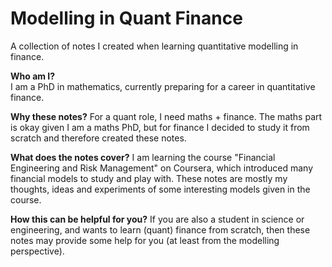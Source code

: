 # Modelling in Quant Finance
A collection of notes I created when learning quantitative modelling in finance.

**Who am I?**  
I am a PhD in mathematics, currently preparing for a career in quantitative finance.

**Why these notes?**
For a quant role, I need maths + finance. The maths part is okay given I am a maths PhD, but for finance I decided to study it from scratch and therefore created these notes.

**What does the notes cover?**
I am learning the course "Financial Engineering and Risk Management" on Coursera, which introduced many financial models to study and play with. These notes are mostly my thoughts, ideas and experiments of some interesting models given in the course. 

**How this can be helpful for you?**
If you are also a student in science or engineering, and wants to learn (quant) finance from scratch, then these notes may provide some help for you (at least from the modelling perspective).   
